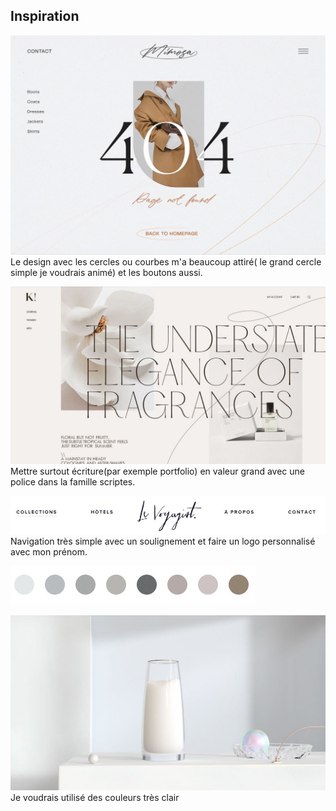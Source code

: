 ## Inspiration 
![inspiration_site](./images/Design1.JPG)
Le design avec les cercles ou courbes m'a beaucoup attiré( le grand cercle simple je voudrais animé) et les boutons aussi. 




![inspiration_site](./images/Design2.JPG)
Mettre surtout écriture(par exemple portfolio) en valeur grand avec une police dans la famille scriptes.



![menu](./images/Menu.JPG)
Navigation très simple avec un soulignement et faire un logo personnalisé avec mon prénom.



![couleur_palette](./images/Palette_couleur.JPG)


![couleur](./images/Photo2.JPG) 
Je voudrais utilisé des couleurs très clair

